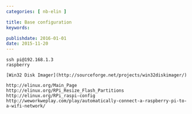 ```yaml
---
categories: [ nb-elin ]

title: Base configuration
keywords:

publishdate: 2016-01-01
date: 2015-11-20
---
```


    ssh pi@192.168.1.3
    raspberry
	
	[Win32 Disk Imager](http://sourceforge.net/projects/win32diskimager/)
	
	http://elinux.org/Main_Page
	http://elinux.org/RPi_Resize_Flash_Partitions
	http://elinux.org/RPi_raspi-config
	http://weworkweplay.com/play/automatically-connect-a-raspberry-pi-to-a-wifi-network/